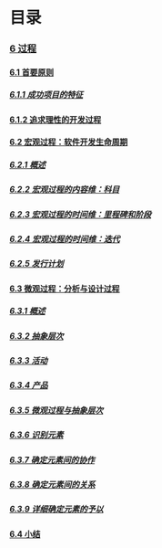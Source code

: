 # 目录

### [6 过程]()
#### [6.1 首要原则]()
##### [6.1.1 成功项目的特征]()
#### [6.1.2 追求理性的开发过程]()
#### [6.2 宏观过程：软件开发生命周期]()
##### [6.2.1 概述]()
##### [6.2.2 宏观过程的内容维：科目]()
##### [6.2.3 宏观过程的时间维：里程碑和阶段]()
##### [6.2.4 宏观过程的时间维：迭代]()
##### [6.2.5 发行计划]()
#### [6.3 微观过程：分析与设计过程]()
##### [6.3.1 概述]()
##### [6.3.2 抽象层次]()
##### [6.3.3 活动]()
##### [6.3.4 产品]()
##### [6.3.5 微观过程与抽象层次]()
##### [6.3.6 识别元素]()
##### [6.3.7 确定元素间的协作]()
##### [6.3.8 确定元素间的关系]()
##### [6.3.9 详细确定元素的予以]()

#### [6.4 小结]()
